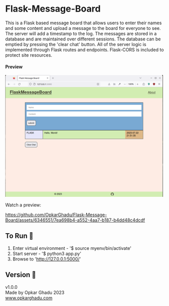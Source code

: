 # Flask-Message-Board
This is a Flask based message board that allows users to enter their names and some content and upload a message to the board for everyone to see. The server will add a timestamp to the log. The messages are stored in a database and are maintained over different sessions. The database can be emptied by pressing the 'clear chat' button. All of the server logic is implemented through Flask routes and endpoints. Flask-CORS is included to protect site resources.

#### Preview
<img src="https://github.com/OpkarGhadu/Flask-Message-Board/blob/main/assets/flaskMessageBoard.png" width="500">

Watch a preview:

https://github.com/OpkarGhadu/Flask-Message-Board/assets/6346551/7ea698b4-a552-4aa7-b187-b4dd48c4dcdf

## To Run :runner:
1. Enter virtual environment - '$ source myenv/bin/activate'
2. Start server - '$ python3 app.py'
3. Browse to 'http://127.0.0.1:5000/'

## Version :monkey:
v1.0.0\
Made by Opkar Ghadu 2023\
www.opkarghadu.com
